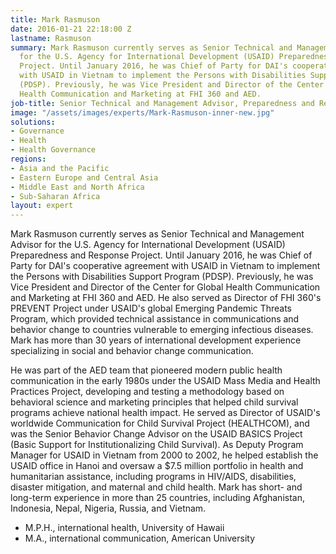 ```yaml
---
title: Mark Rasmuson
date: 2016-01-21 22:18:00 Z
lastname: Rasmuson
summary: Mark Rasmuson currently serves as Senior Technical and Management Advisor
  for the U.S. Agency for International Development (USAID) Preparedness and Response
  Project. Until January 2016, he was Chief of Party for DAI's cooperative agreement
  with USAID in Vietnam to implement the Persons with Disabilities Support Program
  (PDSP). Previously, he was Vice President and Director of the Center for Global
  Health Communication and Marketing at FHI 360 and AED.
job-title: Senior Technical and Management Advisor, Preparedness and Response
image: "/assets/images/experts/Mark-Rasmuson-inner-new.jpg"
solutions:
- Governance
- Health
- Health Governance
regions:
- Asia and the Pacific
- Eastern Europe and Central Asia
- Middle East and North Africa
- Sub-Saharan Africa
layout: expert
---
```


Mark Rasmuson currently serves as Senior Technical and Management Advisor for the U.S. Agency for International Development (USAID) Preparedness and Response Project. Until January 2016, he was Chief of Party for DAI's cooperative agreement with USAID in Vietnam to implement the Persons with Disabilities Support Program (PDSP). Previously, he was Vice President and Director of the Center for Global Health Communication and Marketing at FHI 360 and AED. He also served as Director of FHI 360's PREVENT Project under USAID's global Emerging Pandemic Threats Program, which provided technical assistance in communications and behavior change to countries vulnerable to emerging infectious diseases. Mark has more than 30 years of international development experience specializing in social and behavior change communication.

He was part of the AED team that pioneered modern public health communication in the early 1980s under the USAID Mass Media and Health Practices Project, developing and testing a methodology based on behavioral science and marketing principles that helped child survival programs achieve national health impact. He served as Director of USAID's worldwide Communication for Child Survival Project (HEALTHCOM), and was the Senior Behavior Change Advisor on the USAID BASICS Project (Basic Support for Institutionalizing Child Survival). As Deputy Program Manager for USAID in Vietnam from 2000 to 2002, he helped establish the USAID office in Hanoi and oversaw a $7.5 million portfolio in health and humanitarian assistance, including programs in HIV/AIDS, disabilities, disaster mitigation, and maternal and child health. Mark has short- and long-term experience in more than 25 countries, including Afghanistan, Indonesia, Nepal, Nigeria, Russia, and Vietnam.

* M.P.H., international health, University of Hawaii
* M.A., international communication, American University
